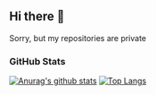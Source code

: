 ## Hi there 👋

Sorry, but my repositories are private

### GitHub Stats
[![Anurag's github stats](https://github-readme-stats.vercel.app/api?username=gobsruiz)](https://github.com/anuraghazra/github-readme-stats)
[![Top Langs](https://github-readme-stats.vercel.app/api/top-langs/?username=gobsruiz&layout=compact&langs_count=10)](https://github.com/anuraghazra/github-readme-stats)


<!--
**GobsRuiz/GobsRuiz** is a ✨ _special_ ✨ repository because its `README.md` (this file) appears on your GitHub profile.

Here are some ideas to get you started:

- 🔭 I’m currently working on ...
- 🌱 I’m currently learning ...
- 👯 I’m looking to collaborate on ...
- 🤔 I’m looking for help with ...
- 💬 Ask me about ...
- 📫 How to reach me: ...
- 😄 Pronouns: ...
- ⚡ Fun fact: ...
-->
